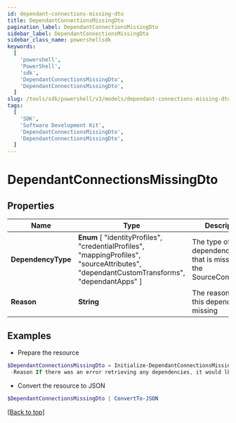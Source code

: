 ```yaml
---
id: dependant-connections-missing-dto
title: DependantConnectionsMissingDto
pagination_label: DependantConnectionsMissingDto
sidebar_label: DependantConnectionsMissingDto
sidebar_class_name: powershellsdk
keywords:
  [
    'powershell',
    'PowerShell',
    'sdk',
    'DependantConnectionsMissingDto',
    'DependantConnectionsMissingDto',
  ]
slug: /tools/sdk/powershell/v3/models/dependant-connections-missing-dto
tags:
  [
    'SDK',
    'Software Development Kit',
    'DependantConnectionsMissingDto',
    'DependantConnectionsMissingDto',
  ]
---
```


# DependantConnectionsMissingDto

## Properties

| Name | Type | Description | Notes |
| --- | --- | --- | --- |
| **DependencyType** | **Enum** [ "identityProfiles", "credentialProfiles", "mappingProfiles", "sourceAttributes", "dependantCustomTransforms", "dependantApps" ] | The type of dependency type that is missing in the SourceConnections | [optional] |
| **Reason** | **String** | The reason why this dependency is missing | [optional] |

## Examples

- Prepare the resource

```powershell
$DependantConnectionsMissingDto = Initialize-DependantConnectionsMissingDto  -DependencyType dependantApps `
 -Reason If there was an error retrieving any dependencies, it would lbe listed here
```

- Convert the resource to JSON

```powershell
$DependantConnectionsMissingDto | ConvertTo-JSON
```

[[Back to top]](#)
